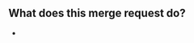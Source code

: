 <!-- Merge Request Checklist

Before submitting, please check the following:
  - Are you merging into `dev`?
  - Are you using the correct labels?
  - If the merge request isn't finished, have you marked it as a draft?
  - If tests are required, have they been written?
  - Do the tests all still pass?

-->

## What does this merge request do?

-
